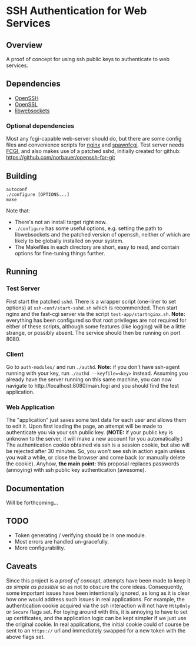 SSH Authentication for Web Services
===================================

Overview
--------

A proof of concept for using ssh public keys to authenticate to web services.

Dependencies
------------

* [OpenSSH]
* [OpenSSL]
* [libwebsockets]

### Optional dependencies

Most any fcgi-capable web-server should do, but there are some config files
and convenience scripts for [nginx] and [spawnfcgi].  Test server needs
[FCGI], and also makes use of a patched sshd, initially created for github:
https://github.com/norbauer/openssh-for-git


Building
--------

    autoconf
	./configure [OPTIONS...]
	make

Note that:
* There's not an install target right now.
* `./configure` has some useful options, e.g. setting the path to
  libwebsockets and the patched version of openssh, neither of which are
  likely to be globally installed on your system.
* The Makefiles in each directory are short, easy to read, and contain options
  for fine-tuning things further.


Running
-------

### Test Server

First start the patched `sshd`.  There is a wrapper script (one-liner to set
options) at `ssh-conf/start-sshd.sh` which is recommended.  Then start nginx
and the fast-cgi server via the script `test-app/startnginx.sh`.  **Note:**
everything has been configured so that root privileges are not required for
either of these scripts, although some features (like logging) will be a
little strange, or possibly absent.  The service should then be running on
port 8080.

### Client

Go to `auth-modules/` and run `./authd`.  **Note:** if you don't have
ssh-agent running with your key, run `./authd --keyfile=<key>` instead.
Assuming you already have the server running on this same machine, you can now
navigate to http://localhost:8080/main.fcgi and you should find the test
application.

### Web Application

The "application" just saves some text data for each user and allows them to
edit it.  Upon first loading the page, an attempt will be made to authenticate
you via your ssh public key.  (**NOTE:** if your public key is unknown to the
server, it will make a new account for you automatically.)  The authentication
cookie obtained via ssh is a session cookie, but also will be rejected after
30 minutes.  So, you won't see ssh in action again unless you wait a while, or
close the browser and come back (or manually delete the cookie).  Anyhow,
**the main point:** this proposal replaces passwords (annoying) with ssh
public key authentication (awesome).


Documentation
-------------

Will be forthcoming...

TODO
----

* Token generating / verifying should be in one module.
* Most errors are handled un-gracefully.
* More configurability.

Caveats
-------

Since this project is a *proof of concept*, attempts have been made to keep it
*as simple as possible* so as not to obscure the core ideas.  Consequently,
some important issues have been intentionally ignored, as long as it is clear
how one would address such issues in real applications.  For example, the
authentication cookie acquired via the ssh interaction will not have
`HttpOnly` or `Secure` flags set.  For toying around with this, it is annoying
to have to set up certificates, and the application logic can be kept simpler
if we just use the original cookie.  In real applications, the initial cookie
could of course be sent to an `https://` url and immediately swapped for a new
token with the above flags set.


[OpenSSH]: http://www.openssh.com/
[FCGI]: http://www.fastcgi.com/drupal/
[nginx]: http://nginx.org/
[OpenSSL]: http://www.openssl.org/
[libwebsockets]: http://libwebsockets.org/trac/libwebsockets
[spawnfcgi]: http://redmine.lighttpd.net/projects/spawn-fcgi/
